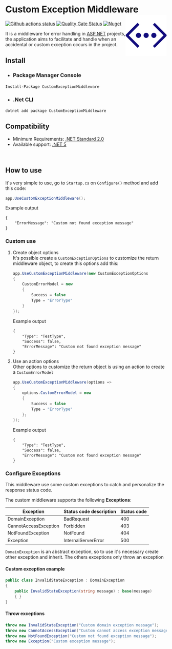 # Custom Exception Middleware <img src="https://raw.githubusercontent.com/isaacnborges/custom-exception-middleware/master/docs/icon.png" align='right' />

[![Github actions status](https://github.com/isaacnborges/custom-exception-middleware/actions/workflows/deploy-pack.yml/badge.svg)](https://github.com/isaacnborges/custom-exception-middleware/actions/workflows/deploy-pack.yml)
[![Quality Gate Status](https://sonarcloud.io/api/project_badges/measure?project=isaacnborges_custom-exception-middleware&metric=alert_status)](https://sonarcloud.io/dashboard?id=isaacnborges_custom-exception-middleware)
[![Nuget](https://img.shields.io/nuget/v/CustomExceptionMiddleware?label=Nuget&style=flat)](https://www.nuget.org/packages/CustomExceptionMiddleware/)

It is a middleware for error handling in [ASP.NET](https://dotnet.microsoft.com/apps/aspnet) projects, the application aims to facilitate and handle when an accidental or custom exception occurs in the project.

## Install

- ### Package Manager Console

```
Install-Package CustomExceptionMiddleware
```

- ### .Net CLI

```
dotnet add package CustomExceptionMiddleware
```

## Compatibility

- Minimum Requirements: [.NET Standard 2.0](https://docs.microsoft.com/en-us/dotnet/standard/net-standard)
- Available support: [.NET 5](https://dotnet.microsoft.com/download/dotnet/5.0)

<br/>

## How to use

It's very simple to use, go to `Startup.cs` on `Configure()` method and add this code:

```c#
app.UseCustomExceptionMiddleware();
```

Example output    
```
{
    "ErrorMessage": "Custom not found exception message"
}
```

### Custom use
1. Create object options <br/>
It's possible create a `CustomExceptionOptions` to customize the return middleware object, to create this options add this:

    ```c#
    app.UseCustomExceptionMiddleware(new CustomExceptionOptions
    {
        CustomErrorModel = new
        {
            Success = false
            Type = "ErrorType"
        }
    });
    ```

    Example output
    ```
    {
        "Type": "TestType",
        "Success": false,
        "ErrorMessage": "Custom not found exception message"
    }
    ```

2. Use an action options <br/>
Other options to customize the return object is using an action to create a `CustomErrorModel`
    ```c#
    app.UseCustomExceptionMiddleware(options =>
    {
        options.CustomErrorModel = new
        {
            Success = false
            Type = "ErrorType"
        };
    });
    ```

    Example output
    ```
    {
        "Type": "TestType",
        "Success": false,
        "ErrorMessage": "Custom not found exception message"
    }
    ```

### Configure Exceptions
This middleware use some custom exceptions to catch and personalize the response status code.

The custom middleware supports the following **Exceptions**:

| Exception             | Status code description | Status code |
|-----------------------|-------------------------|-------------|
| DomainException       | BadRequest              | 400         |
| CannotAccessException | Forbidden               | 403         |
| NotFoundException     | NotFound                | 404         |
| Exception             | InternalServerError     | 500         |

`DomainException` is an abstract exception, so to use it's necessary create other exception and inherit. The others exceptions only throw an exception

#### Custom exception example
```c#
public class InvalidStateException : DomainException
{
    public InvalidStateException(string message) : base(message)
    { }
}
```    

#### Throw exceptions
```c#
throw new InvalidStateException("Custom domain exception message");
throw new CannotAccessException("Custom cannot access exception message");
throw new NotFoundException("Custom not found exception message");
throw new Exception("Custom exception message");
```